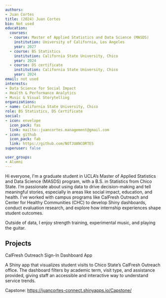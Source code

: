 ```yaml
---
authors:
- Juan Cortes
title: (2024) Juan Cortes
bio: Not used
education:
  courses:
  - course: Master of Applied Statistics and Data Science (MASDS)
    institution: University of California, Los Angeles
    year: 2027
  - course: BS Statistics
    institution: California State University, Chico
    year: 2024
  - course: DS certificate
    institution: California State University, Chico
    year: 2024
email: not used
interests:
- Data Science for Social Impact
- Health & Performance Analytics
- Music & Visual Storytelling
organizations:
- name: California State University, Chico
role: BS Statistics, DS Certificate
social:
- icon: envelope
  icon_pack: fas
  link: mailto::juancortes.management@gmail.com
- icon: github
  icon_pack: fab
  link: https://github.com/NOTJUANCORTES
superuser: false

user_groups:
- Alumni
---
```


Hi everyone, I'm a graduate student in UCLA’s Master of Applied Statistics and Data Science (MASDS) program, with a B.S. in Statistics from Chico State. I’m passionate about using data to drive decision-making and tell meaningful stories, especially in areas like social impact, education, and health. I’ve worked with campus programs like CalFresh Outreach and Center for Healthy Communities (CHC) to develop Shiny dashboards, conduct evaluation research, and explore how internship experiences shape student outcomes.

Outside of data, I enjoy strength training, experimental music, and playing the guitar.

## Projects

CalFresh Outreach Sign-In Dashboard App

A Shiny app that visualizes student visits to Chico State’s CalFresh Outreach office. The dashboard filters by academic term, visit type, and assistance provided, giving staff an accessible and interactive way to understand service trends. 

Capstone: https://juancortes-connect.shinyapps.io/Capstone/

